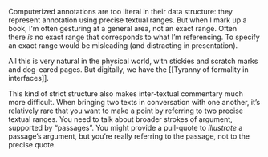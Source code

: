 Computerized annotations are too literal in their data structure: they represent annotation using precise textual ranges. But when I mark up a book, I’m often gesturing at a general area, not an exact range. Often there _is_ no exact range that corresponds to what I’m referencing. To specify an exact range would be misleading (and distracting in presentation).

All this is very natural in the physical world, with stickies and scratch marks and dog-eared pages. But digitally, we have the [[Tyranny of formality in interfaces]].

This kind of strict structure also makes inter-textual commentary much more difficult. When bringing two texts in conversation with one another, it’s relatively rare that you want to make a point by referring to two precise textual ranges. You need to talk about broader strokes of argument, supported by “passages”. You might provide a pull-quote to _illustrate_ a passage’s argument, but you’re really referring to the passage, not to the precise quote.